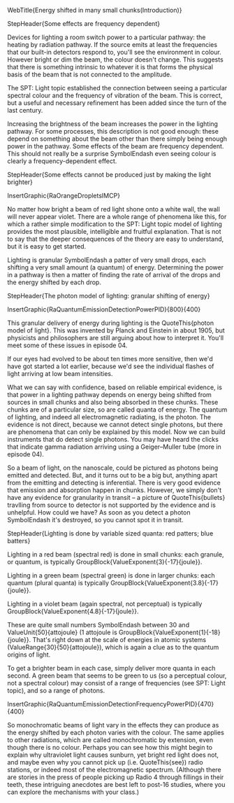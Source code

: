 WebTitle{Energy shifted in many small chunks(Introduction)}

StepHeader{Some effects are frequency dependent}

Devices for lighting a room switch power to a particular pathway: the heating by radiation pathway. If the source emits at least the frequencies that our built-in detectors respond to, you'll see the environment in colour. However bright or dim the beam, the colour doesn't change. This suggests that there is something intrinsic to whatever it is that forms the physical basis of the beam that is not connected to the amplitude.

The SPT: Light topic established the connection between seeing a particular spectral colour and the frequency of vibration of the beam. This is correct, but a useful and necessary refinement has been added since the turn of the last century.

Increasing the brightness of the beam increases the power in the lighting pathway. For some processes, this description is not good enough: these depend on something about the beam other than there simply being enough power in the pathway. Some effects of the beam are frequency dependent. This should not really be a surprise SymbolEndash even seeing colour is clearly a frequency-dependent effect.

StepHeader{Some effects cannot be produced just by making the light brighter}

InsertGraphic{RaOrangeDropletsIMCP}

No matter how bright a beam of red light shone onto a white wall, the wall will never appear violet. There are a whole range of phenomena like this, for which a rather simple modification to the SPT: Light topic model of lighting provides the most plausible, intelligible and fruitful explanation. That is not to say that the deeper consequences of the theory are easy to understand, but it is easy to get started.

Lighting is granular SymbolEndash a patter of very small drops, each shifting a very small amount (a quantum) of energy. Determining the power in a pathway is then a matter of finding the rate of arrival of the drops and the energy shifted by each drop.

StepHeader{The photon model of lighting: granular shifting of energy}

InsertGraphic{RaQuantumEmissionDetectionPowerPID}{800}{400}

This granular delivery of energy during lighting is the QuoteThis{photon model of light}. This was invented by Planck and Einstein in about 1905, but physicists and philosophers are still arguing about how to interpret it. You'll meet some of these issues in episode 04.

If our eyes had evolved to be about ten times more sensitive, then we'd have got started a lot earlier, because we'd see the individual flashes of light arriving at low beam intensities.

What we can say with confidence, based on reliable empirical evidence, is that power in a lighting pathway depends on energy being shifted from sources in small chunks and also being absorbed in these chunks. These chunks are of a particular size, so are called quanta of energy. The quantum of lighting, and indeed all electromagnetic radiating, is the photon. The evidence is not direct, because we cannot detect single photons, but there are phenomena that can only be explained by this model. Now we can build instruments that do detect single photons. You may have heard the clicks that indicate gamma radiation arriving using a Geiger&ndash;Muller tube (more in episode 04).

So a beam of light, on the nanoscale, could be pictured as photons being emitted and detected. But, and it turns out to be a big but, anything apart from the emitting and detecting is inferential. There is very good evidence that emission and absorption happen in chunks. However, we simply don't have any evidence for granularity in transit – a picture of QuoteThis{bullets} travlling from source to detector is not supported by the evidence and is unhelpful. How could we have? As soon as you detect a photon SymbolEndash it's destroyed, so you cannot spot it in transit.

StepHeader{Lighting is done by variable sized quanta: red patters; blue batters}

Lighting in a red beam (spectral red) is done in small chunks: each granule, or quantum, is typically GroupBlock{ValueExponent{3}{-17}{joule}}.

Lighting in a green beam (spectral green) is done in larger chunks: each quantum (plural quanta) is typically GroupBlock{ValueExponent{3.8}{-17}{joule}}.

Lighting in a violet beam (again spectral, not perceptual) is typically GroupBlock{ValueExponent{4.8}{-17}{joule}}.

These are quite small numbers SymbolEndash between 30 and ValueUnit{50}{attojoule} (1 attojoule is GroupBlock{ValueExponent{1}{-18}{joule}}. That's right down at the scale of energies in atomic systems (ValueRange{30}{50}{attojoule}), which is again a clue as to the quantum origins of light.

To get a brighter beam in each case, simply deliver more quanta in each second. A green beam that seems to be green to us (so a perceptual colour, not a spectral colour) may consist of a range of frequencies (see SPT: Light topic), and so a range of photons.

InsertGraphic{RaQuantumEmissionDetectionFrequencyPowerPID}{470}{400}

So monochromatic beams of light vary in the effects they can produce as the energy shifted by each photon varies with the colour. The same applies to other radiations, which are called monochromatic by extension, even though there is no colour. Perhaps you can see how this might begin to explain why ultraviolet light causes sunburn, yet bright red light does not, and maybe even why you cannot pick up (i.e. QuoteThis{see}) radio stations, or indeed most of the electromagnetic spectrum. (Although there are stories in the press of people picking up Radio 4 through fillings in their teeth, these intriguing anecdotes are best left to post-16 studies, where you can explore the mechanisms with your class.)

